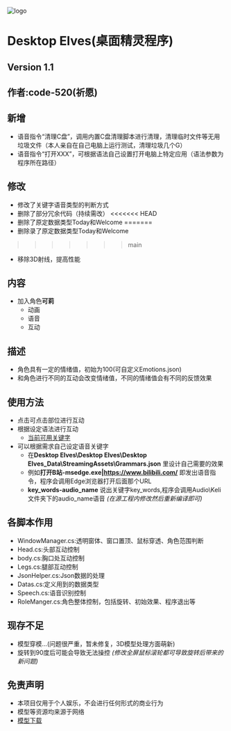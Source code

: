![logo](https://gimg2.baidu.com/image_search/src=http%3A%2F%2Fc-ssl.duitang.com%2Fuploads%2Fblog%2F202103%2F31%2F20210331142011_48a88.thumb.1000_0.jpg&refer=http%3A%2F%2Fc-ssl.duitang.com&app=2002&size=f9999,10000&q=a80&n=0&g=0n&fmt=jpeg?sec=1645793311&t=9832ae8b7c1923f71bdfc3503162d916)
# Desktop Elves(桌面精灵程序)
## Version 1.1
## 作者:code-520(祈愿)
## 新增
* 语音指令“清理C盘”，调用内置C盘清理脚本进行清理，清理临时文件等无用垃圾文件（本人亲自在自己电脑上运行测试，清理垃圾几个G）
* 语音指令“打开XXX”，可根据语法自己设置打开电脑上特定应用（语法参数为程序所在路径）
## 修改
* 修改了关键字语音类型的判断方式
* 删除了部分冗余代码（持续需改）
<<<<<<< HEAD
* 删除了原定数据类型Today和Welcome
=======
* 删除录了原定数据类型Today和Welcome
>>>>>>> main
* 移除3D射线，提高性能
## 内容
* 加入角色**可莉**
    * 动画
    * 语音
    * 互动
## 描述
* 角色具有一定的情绪值，初始为100(可自定义Emotions.json)
* 和角色进行不同的互动会改变情绪值，不同的情绪值会有不同的反馈效果
## 使用方法
* 点击可点击部位进行互动
* 根据设定语法进行互动
    * [当前可用关键字](https://github.com/code-520/Desktop-Elves/blob/main/Assets/StreamingAssets/Grammars.json)
* 可以根据需求自己设定语音关键字
    * 在**Desktop Elves\Desktop Elves\Desktop Elves_Data\StreamingAssets\Grammars.json** 里设计自己需要的效果
    * 例如**打开B站-msedge.exe|https://www.bilibili.com/** 即发出语音指令，程序会调用Edge浏览器打开后面那个URL
    * **key_words-audio_name** 说出关键字key_words,程序会调用Audio\\Keli文件夹下的audio_name语音 *(在源工程内修改然后重新编译即可)*
## 各脚本作用
* WindowManager.cs:透明窗体、窗口置顶、鼠标穿透、角色范围判断
* Head.cs:头部互动控制
* body.cs:胸口处互动控制
* Legs.cs:腿部互动控制
* JsonHelper.cs:Json数据的处理
* Datas.cs:定义用到的数据类型
* Speech.cs:语音识别控制
* RoleManger.cs:角色整体控制，包括旋转、初始效果、程序退出等
## 现存不足
* 模型穿模...(问题很严重，暂未修复，3D模型处理方面萌新)
* 旋转到90度后可能会导致无法操控 *(修改全屏鼠标滚轮都可导致旋转后带来的新问题)*
## 免责声明
* 本项目仅用于个人娱乐，不会进行任何形式的商业行为
* 模型等资源均来源于网络
* [模型下载](https://www.cnblogs.com/yaoling1997/p/13983109.html)
